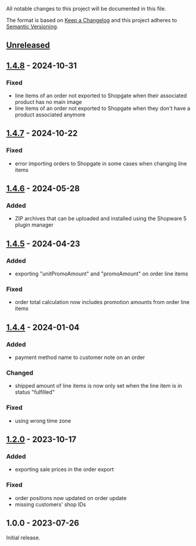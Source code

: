 
All notable changes to this project will be documented in this file.

The format is based on [Keep a Changelog](http://keepachangelog.com/) and this project adheres to [Semantic Versioning](http://semver.org/).

## [Unreleased]
## [1.4.8] - 2024-10-31
### Fixed
- line items of an order not exported to Shopgate when their associated product has no main image
- line items of an order not exported to Shopgate when they don't have a product associated anymore

## [1.4.7] - 2024-10-22
### Fixed
- error importing orders to Shopgate in some cases when changing line items

## [1.4.6] - 2024-05-28
### Added
- ZIP archives that can be uploaded and installed using the Shopware 5 plugin manager

## [1.4.5] - 2024-04-23
### Added
- exporting "unitPromoAmount" and "promoAmount" on order line items

### Fixed
- order total calculation now includes promotion amounts from order line items

## [1.4.4] - 2024-01-04
### Added
- payment method name to customer note on an order

### Changed
- shipped amount of line items is now only set when the line item is in status "fulfilled"

### Fixed
- using wrong time zone

## [1.2.0] - 2023-10-17
### Added
- exporting sale prices in the order export

### Fixed
- order positions now updated on order update
- missing customers' shop IDs

## 1.0.0 - 2023-07-26
Initial release.

[Unreleased]: https://github.com/shopgate/omni-shopware5-ship-from-store/compare/1.4.8...HEAD
[1.4.8]: https://github.com/shopgate/omni-shopware5-ship-from-store/compare/1.4.7...1.4.8
[1.4.7]: https://github.com/shopgate/omni-shopware5-ship-from-store/compare/1.4.6...1.4.7
[1.4.6]: https://github.com/shopgate/omni-shopware5-ship-from-store/compare/1.4.5...1.4.6
[1.4.5]: https://github.com/shopgate/omni-shopware5-ship-from-store/compare/b6110598...1.4.5
[1.4.4]: https://github.com/shopgate/omni-shopware5-ship-from-store/compare/44320df4...b6110598
[1.2.0]: https://github.com/shopgate/omni-shopware5-ship-from-store/compare/a4571767...44320df4
